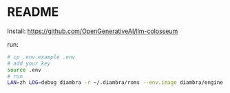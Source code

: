 # README

Install: https://github.com/OpenGenerativeAI/llm-colosseum

run:

```bash
# cp .env.example .env
# add your key
source .env
# run
LAN=zh LOG=debug diambra -r ~/.diambra/roms --env.image diambra/engine:latest run python3.11 script.py  glm-3-turbo qwen-turbo
```

